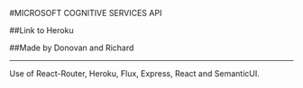 #MICROSOFT COGNITIVE SERVICES API

##Link to Heroku
<!-- https://shrouded-eyrie-47823.herokuapp.com/ -->

##Made by Donovan and Richard

---

Use of React-Router, Heroku, Flux, Express, React and SemanticUI.
